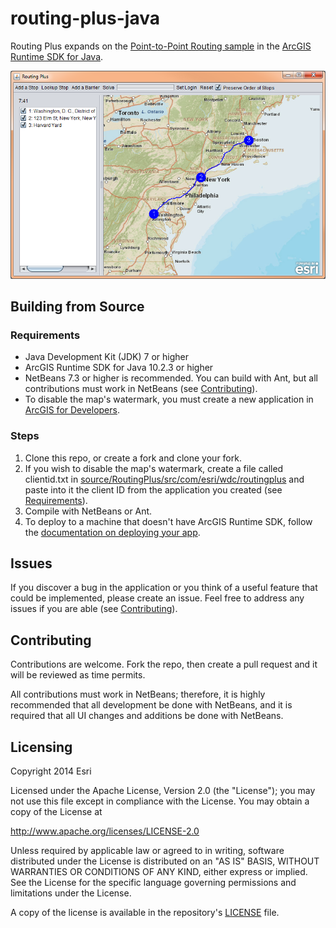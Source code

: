 routing-plus-java
=================

Routing Plus expands on the [Point-to-Point Routing sample](https://developers.arcgis.com/java/sample-code/point-to-point-routing/) in the [ArcGIS Runtime SDK for Java](https://developers.arcgis.com/java/).

![Screenshot of Routing Plus application](screenshot.png)

## Building from Source

### Requirements
* Java Development Kit (JDK) 7 or higher
* ArcGIS Runtime SDK for Java 10.2.3 or higher
* NetBeans 7.3 or higher is recommended. You can build with Ant, but all contributions must work in NetBeans (see [Contributing](#contributing)).
* To disable the map's watermark, you must create a new application in [ArcGIS for Developers](https://developers.arcgis.com/en/applications/).

### Steps
1. Clone this repo, or create a fork and clone your fork.
2. If you wish to disable the map's watermark, create a file called clientid.txt in [source/RoutingPlus/src/com/esri/wdc/routingplus](source/RoutingPlus/src/com/esri/wdc/routingplus) and paste into it the client ID from the application you created (see [Requirements](#requirements)).
3. Compile with NetBeans or Ant.
4. To deploy to a machine that doesn't have ArcGIS Runtime SDK, follow the [documentation on deploying your app](https://developers.arcgis.com/java/guide/deploy-your-app.htm).

## Issues

If you discover a bug in the application or you think of a useful feature that could be implemented, please create an issue. Feel free to address any issues if you are able (see [Contributing](#contributing)).

## Contributing

Contributions are welcome. Fork the repo, then create a pull request and it will be reviewed as time permits.

All contributions must work in NetBeans; therefore, it is highly recommended that all development be done with NetBeans, and it is required that all UI changes and additions be done with NetBeans.

## Licensing

Copyright 2014 Esri

Licensed under the Apache License, Version 2.0 (the "License");
you may not use this file except in compliance with the License.
You may obtain a copy of the License at

   http://www.apache.org/licenses/LICENSE-2.0

Unless required by applicable law or agreed to in writing, software
distributed under the License is distributed on an "AS IS" BASIS,
WITHOUT WARRANTIES OR CONDITIONS OF ANY KIND, either express or implied.
See the License for the specific language governing permissions and
limitations under the License.

A copy of the license is available in the repository's
[LICENSE](LICENSE) file.